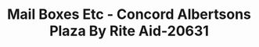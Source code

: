 ---
f_zip-code: 94520
f_state-code: CA
title: Mail Boxes Etc - Concord Albertsons Plaza By Rite Aid-20631
f_phone: 925-686-6308
f_city-only: Concord
f_address: 1955 Monument Boulevard Concord
f_location-unique-id: '20631'
slug: mail-boxes-etc---concord-albertsons-plaza-by-rite-aid-20631
updated-on: '2024-05-30T13:46:58.046Z'
created-on: '2024-05-30T13:36:59.803Z'
published-on: '2024-05-30T13:54:32.469Z'
f_city-state: cms/city/concord-ca.md
f_company: cms/company/mail-boxes-etc---concord-albertsons-plaza-by-rite-aid.md
f_state: cms/state/california.md
layout: '[payday-loan].html'
tags: payday-loan
---